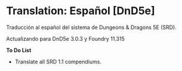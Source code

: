 # Translation: Español [DnD5e]

Traducción al español del sistema de Dungeons & Dragons 5E (SRD).

Actualizando para DnD5e 3.0.3 y Foundry 11.315

**To Do List**
- Translate all SRD 1.1 compendiums.